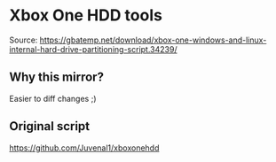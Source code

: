 # Xbox One HDD tools
Source: https://gbatemp.net/download/xbox-one-windows-and-linux-internal-hard-drive-partitioning-script.34239/

## Why this mirror?
Easier to diff changes ;)

## Original script
https://github.com/Juvenal1/xboxonehdd
